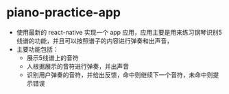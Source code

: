 # piano-practice-app

- 使用最新的 react-native 实现一个 app 应用，应用主要是用来练习钢琴识别5线谱的功能，并且可以按照谱子的内容进行弹奏和出声音，
- 主要功能包括：
  - 展示5线谱上的音符
  - 人根据展示的音符进行弹奏，并出声音
  - 识别用户弹奏的音符，并给出反馈，命中则继续下一个音符，未命中则提示错误
